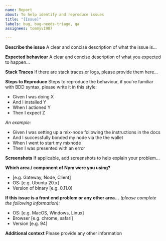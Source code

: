 ```yaml
---
name: Report
about: To help identify and reproduce issues
title: "[Issue]"
labels: bug, bug-needs-triage, qa
assignees: tommyv1987

---
```


**Describe the issue**
A clear and concise description of what the issue is...

**Expected behaviour**
A clear and concise description of what you expected to happen...

**Stack Traces**
If there are stack traces or logs, please provide them here...

**Steps to Reproduce**
Steps to reproduce the behaviour, if you're familiar with BDD syntax, please write it in this style:
- Given I was doing X
- And I installed Y
- When I actioned Y
- Then I expect Z

*An example:*
- Given I was setting up a mix-node following the instructions in the docs
- And I successfully bonded my node via the the wallet
-  When I went to start my mixnode
- Then I was presented with an error

**Screenshots**
If applicable, add screenshots to help explain your problem...

**Which area / component of Nym were you using?**
 - [e.g. Gateway, Node, Client]
 - OS: [e.g. Ubuntu 20.x]
 - Version of binary [e.g. 0.11.0]

**If this issue is a front end problem or any other area...**
*(please complete the following information):*
 - OS: [e.g. MacOS, Windows, Linux]
 - Browser [e.g. chrome, safari]
 - Version [e.g. 94]

**Additional context**
Please provide any other information
